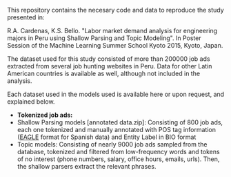 This repository contains the necesary code and data to reproduce the study presented in:

R.A. Cardenas, K.S. Bello. "Labor market demand analysis for engineering majors in Peru using Shallow Parsing and Topic Modeling". In Poster Session of the Machine Learning Summer School Kyoto 2015, Kyoto, Japan.

The dataset used for this study consisted of more than 200000 job ads extracted from several job hunting websites in Peru. Data for other Latin American countries is available as well, although not included in the analysis.

Each dataset used in the models used is available here or upon request, and explained below.
<ul>
	<li><b>Tokenized job ads:</b> </li>
	<li>Shallow Parsing models [annotated data.zip]: Consisting of 800 job ads, each one tokenized and manually annotated with POS tag information (<a href="http://nlp.lsi.upc.edu/freeling/doc/tagsets/tagset-es.html">EAGLE</a> format for Spanish data) and Entity Label in BIO format</li>
	<li>Topic models: Consisting of nearly 9000 job ads sampled from the database, tokenized and filtered from low-frequency words and tokens of no interest (phone numbers, salary, office hours, emails, urls). Then, the shallow parsers extract the relevant phrases.</li>
</ul>